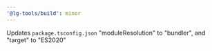 ```yaml
---
'@lg-tools/build': minor
---
```


Updates `package.tsconfig.json` "moduleResolution" to "bundler", and "target" to "ES2020"
